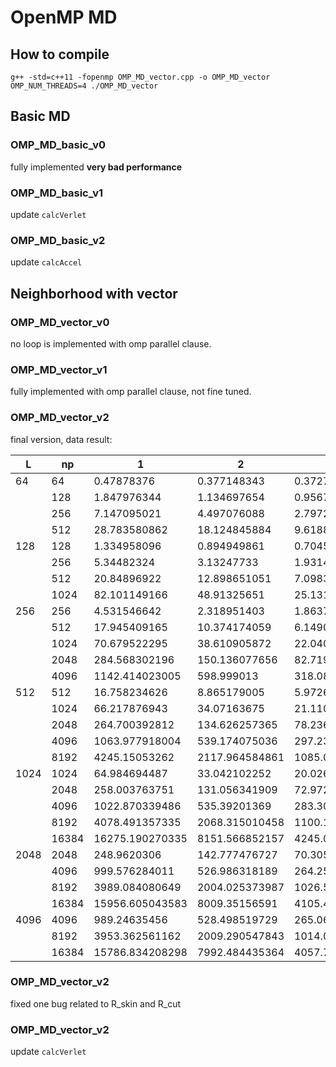 # OpenMP MD

## How to compile
```
g++ -std=c++11 -fopenmp OMP_MD_vector.cpp -o OMP_MD_vector
OMP_NUM_THREADS=4 ./OMP_MD_vector
```

## Basic MD

### OMP_MD_basic_v0
fully implemented **very bad performance**

### OMP_MD_basic_v1
update `calcVerlet` 

### OMP_MD_basic_v2
update `calcAccel`


## Neighborhood with vector

### OMP_MD_vector_v0
no loop is implemented with omp parallel clause.

### OMP_MD_vector_v1
fully implemented with omp parallel clause, not fine tuned.

### OMP_MD_vector_v2
final version, 
data 
result: 

| L    | np   | 1    | 2    | 4    | 8    | 16   | 
|------|------|------|------|------|------|------|
|64    |64    |0.47878376|0.377148343|0.372746554|0.429837683|0.48495589|
|      |128   |1.847976344|1.134697654|0.956766383|0.777583345|0.782326381|
|      |256   |7.147095021|4.497076088|2.797208179|2.253166442|1.99271713|
|      |512   |28.783580862|18.124845884|9.618808516|5.965392881|4.243118874|
|128   |128   |1.334958096|0.894949861|0.704597455|0.613159713|0.698897277|
|      |256   |5.34482324|3.13247733|1.931456682|1.876773731|1.738029761|
|      |512   |20.84896922|12.898651051|7.098345956|4.590486369|3.499529336|
|      |1024  |82.101149166|48.91325651|25.131638661|14.020853522|8.535498132|
|256   |256   |4.531546642|2.318951403|1.86372693|1.681474746|1.633219584|
|      |512   |17.945409165|10.374174059|6.149046839|4.205575331|3.155660214|
|      |1024  |70.679522295|38.610905872|22.040908397|12.713775165|7.800162771|
|      |2048  |284.568302196|150.136077656|82.719277239|42.560098573|23.628369235|
|      |4096  |1142.414023005|598.999013|318.085554837|165.174650572|84.219420654|
|512   |512   |16.758234626|8.865179005|5.972666627|3.99665798|3.214189716|
|      |1024  |66.217876943|34.07163675|21.110742785|11.581873345|7.757724698|
|      |2048  |264.700392812|134.626257365|78.236059859|40.100275382|23.236195909|
|      |4096  |1063.977918004|539.174075036|297.234731589|147.946676395|78.995807392|
|      |8192  |4245.15053262|2117.964584861|1085.036455755|571.753400088|287.33511735|
|1024  |1024  |64.984694487|33.042102252|20.026664824|11.438993701|7.530271853|
|      |2048  |258.003763751|131.056341909|72.972602199|39.540227558|21.998210606|
|      |4096  |1022.870339486|535.39201369|283.309959015|149.127658804|74.83412329|
|      |8192  |4078.491357335|2068.315010458|1100.195738936|561.580696775|288.86252223|
|      |16384 |16275.190270335|8151.566852157|4245.007864962|2224.315245165|1104.189243976|
|2048  |2048  |248.9620306|142.777476727|70.305548958|37.959935229|21.133626077|
|      |4096  |999.576284011|526.986318189|264.257248414|139.202678692|73.488625578|
|      |8192  |3989.084080649|2004.025373987|1026.535528506|540.27385761|271.350939544|
|      |16384 |15956.605043583|8009.35156591|4105.448799259|2163.297445277|1115.042069256|
|4096  |4096  |989.24635456|528.498519729|265.0651471|139.134409949|73.805171212|
|      |8192  |3953.362561162|2009.290547843|1014.062948055|535.268092976|268.800710967|
|      |16384 |15786.834208298|7992.484435364|4057.701719598|2145.319107067|1073.528508838|


### OMP_MD_vector_v2
fixed one bug related to R_skin and R_cut

### OMP_MD_vector_v2
update `calcVerlet`